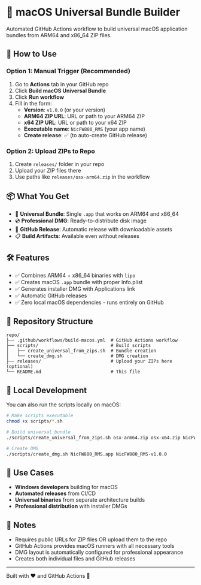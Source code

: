 # 🍎 macOS Universal Bundle Builder

Automated GitHub Actions workflow to build universal macOS application bundles from ARM64 and x86_64 ZIP files.

## 🚀 How to Use

### Option 1: Manual Trigger (Recommended)

1. Go to **Actions** tab in your GitHub repo
2. Click **Build macOS Universal Bundle**
3. Click **Run workflow**
4. Fill in the form:
   - **Version**: `v1.0.0` (or your version)
   - **ARM64 ZIP URL**: URL or path to your ARM64 ZIP
   - **x64 ZIP URL**: URL or path to your x64 ZIP
   - **Executable name**: `NicFW880_RMS` (your app name)
   - **Create release**: ✅ (to auto-create GitHub release)

### Option 2: Upload ZIPs to Repo

1. Create `releases/` folder in your repo
2. Upload your ZIP files there
3. Use paths like `releases/osx-arm64.zip` in the workflow

## 📦 What You Get

- 🔗 **Universal Bundle**: Single `.app` that works on ARM64 and x86_64
- 💿 **Professional DMG**: Ready-to-distribute disk image
- 📱 **GitHub Release**: Automatic release with downloadable assets
- 📋 **Build Artifacts**: Available even without releases

## 🛠️ Features

- ✅ Combines ARM64 + x86_64 binaries with `lipo`
- ✅ Creates macOS `.app` bundle with proper Info.plist
- ✅ Generates installer DMG with Applications link
- ✅ Automatic GitHub releases
- ✅ Zero local macOS dependencies - runs entirely on GitHub

## 📁 Repository Structure

```
repo/
├── .github/workflows/build-macos.yml  # GitHub Actions workflow
├── scripts/                           # Build scripts
│   ├── create_universal_from_zips.sh  # Bundle creation
│   └── create_dmg.sh                  # DMG creation
├── releases/                          # Upload your ZIPs here (optional)
└── README.md                          # This file
```

## 🔧 Local Development

You can also run the scripts locally on macOS:

```bash
# Make scripts executable
chmod +x scripts/*.sh

# Build universal bundle
./scripts/create_universal_from_zips.sh osx-arm64.zip osx-x64.zip NicFW880_RMS

# Create DMG
./scripts/create_dmg.sh NicFW880_RMS.app NicFW880_RMS-v1.0.0
```

## 🎯 Use Cases

- **Windows developers** building for macOS
- **Automated releases** from CI/CD
- **Universal binaries** from separate architecture builds
- **Professional distribution** with installer DMGs

## 📝 Notes

- Requires public URLs for ZIP files OR upload them to the repo
- GitHub Actions provides macOS runners with all necessary tools
- DMG layout is automatically configured for professional appearance
- Creates both individual files and GitHub releases

---

Built with ❤️ and GitHub Actions 🤖